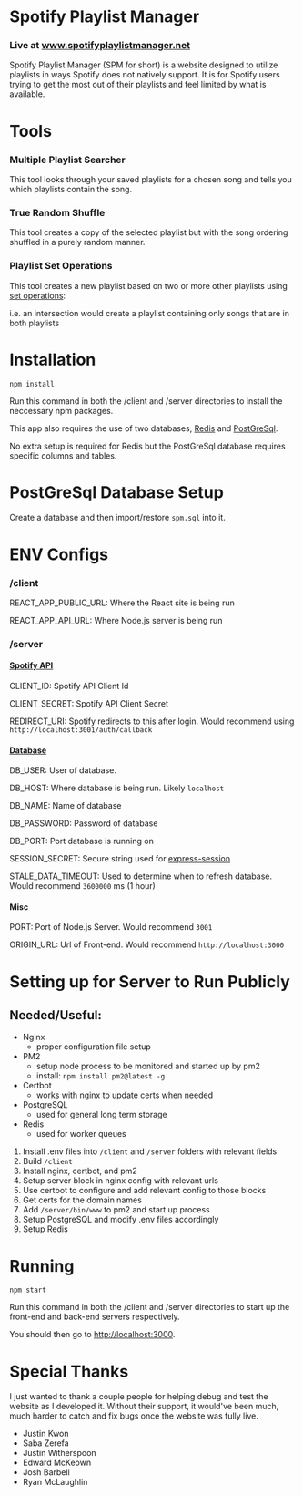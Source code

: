 # Spotify Playlist Manager
### Live at www.spotifyplaylistmanager.net
Spotify Playlist Manager (SPM for short) is a website designed to utilize playlists in ways Spotify does not natively support. It is for Spotify users trying to get the most out of their playlists and feel limited by what is available.

# Tools
### Multiple Playlist Searcher
This tool looks through your saved playlists for a chosen song and tells you which playlists contain the song.

### True Random Shuffle
This tool creates a copy of the selected playlist but with the song ordering shuffled in a purely random manner.

### Playlist Set Operations
This tool creates a new playlist based on two or more other playlists using [set operations](https://en.wikipedia.org/wiki/Set_(mathematics)#Basic_operations):

i.e. an intersection would create a playlist containing only songs that are in both playlists

# Installation
`npm install`

Run this command in both the /client and /server directories to install the neccessary npm packages.

This app also requires the use of two databases, [Redis](https://redis.io/) and [PostGreSql](https://www.postgresql.org/).

No extra setup is required for Redis but the PostGreSql database requires specific columns and tables.

# PostGreSql Database Setup

Create a database and then import/restore `spm.sql` into it.

# ENV Configs
### /client
REACT_APP_PUBLIC_URL: Where the React site is being run

REACT_APP_API_URL: Where Node.js server is being run

### /server
#### [Spotify API](https://developer.spotify.com/documentation/web-api/quick-start/)
CLIENT_ID: Spotify API Client Id

CLIENT_SECRET: Spotify API Client Secret

REDIRECT_URI: Spotify redirects to this after login. Would recommend using `http://localhost:3001/auth/callback`

#### [Database](https://node-postgres.com/features/connecting)
DB_USER: User of database.

DB_HOST: Where database is being run. Likely `localhost`

DB_NAME: Name of database

DB_PASSWORD: Password of database

DB_PORT: Port database is running on

SESSION_SECRET: Secure string used for [express-session](https://www.npmjs.com/package/express-session)

STALE_DATA_TIMEOUT: Used to determine when to refresh database. Would recommend `3600000` ms (1 hour)

#### Misc
PORT: Port of Node.js Server. Would recommend `3001`

ORIGIN_URL: Url of Front-end. Would recommend `http://localhost:3000`

# Setting up for Server to Run Publicly

## Needed/Useful:
- Nginx
    - proper configuration file setup
- PM2
    - setup node process to be monitored and started up by pm2
    - install: `npm install pm2@latest -g`
- Certbot
    - works with nginx to update certs when needed
- PostgreSQL
    - used for general long term storage
- Redis
    - used for worker queues

1. Install .env files into `/client` and `/server` folders with relevant fields
2. Build `/client`
3. Install nginx, certbot, and pm2
4. Setup server block in nginx config with relevant urls
5. Use certbot to configure and add relevant config to those blocks
6. Get certs for the domain names
7. Add `/server/bin/www` to pm2 and start up process
8. Setup PostgreSQL and modify .env files accordingly
9. Setup Redis


# Running
`npm start`

Run this command in both the /client and /server directories to start up the front-end and back-end servers respectively. 

You should then go to <http://localhost:3000>.


# Special Thanks

I just wanted to thank a couple people for helping debug and test the website as I developed it. Without their support, it would've been much, much harder to catch and fix bugs once the website was fully live.

- Justin Kwon
- Saba Zerefa
- Justin Witherspoon
- Edward McKeown
- Josh Barbell
- Ryan McLaughlin
